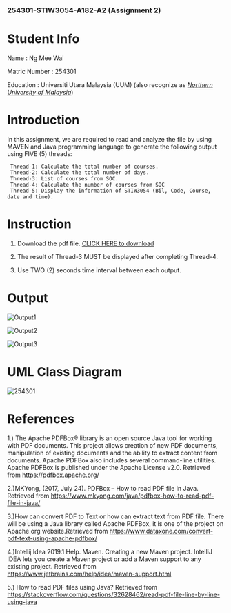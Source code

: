 ### 254301-STIW3054-A182-A2 (Assignment 2)

# Student Info

Name : Ng Mee Wai

Matric Number : 254301

Education : Universiti Utara Malaysia (UUM) (also recognize as [_Northern University of Malaysia_](http://www.uum.edu.my/))

# Introduction

In this assignment, we are required to read and analyze the file by using MAVEN and Java programming language to generate the following output using FIVE (5) threads:

```  
 Thread-1: Calculate the total number of courses.
 Thread-2: Calculate the total number of days.
 Thread-3: List of courses from SOC. 
 Thread-4: Calculate the number of courses from SOC
 Thread-5: Display the information of STIW3054 (Bil, Code, Course, date and time). 
```

# Instruction
1. Download the pdf file. [CLICK HERE to download](https://github.com/MeeWai/254301-STIW3054-A182-A2/blob/master/ReadFile/A182%20Draft%20Stud.pdf)

2. The result of Thread-3 MUST be displayed after completing Thread-4.

3. Use TWO (2) seconds time interval between each output.

# Output

![Output1](https://user-images.githubusercontent.com/38762366/55541153-00b0ac00-56f7-11e9-83fe-41bbca472da7.JPG)

![Output2](https://user-images.githubusercontent.com/38762366/55541154-00b0ac00-56f7-11e9-9a51-010dae8914b2.JPG)

![Output3](https://user-images.githubusercontent.com/38762366/55541156-01494280-56f7-11e9-99a9-22aa845364fd.JPG)


# UML Class Diagram

![254301](https://user-images.githubusercontent.com/38762366/55496349-6ce8cc80-5671-11e9-9f94-0c203ca77a62.JPG)

# References

1.) The Apache PDFBox® library is an open source Java tool for working with PDF documents. This project allows creation of new PDF documents, manipulation of existing documents and the ability to extract content from documents. Apache PDFBox also includes several command-line utilities. Apache PDFBox is published under the Apache License v2.0. Retrieved from https://pdfbox.apache.org/

2.)MKYong, (2017, July 24). PDFBox – How to read PDF file in Java. Retrieved from https://www.mkyong.com/java/pdfbox-how-to-read-pdf-file-in-java/

3.)How can convert PDF to Text or how can extract text from PDF file. There will be using a Java library called Apache PDFBox, it is one of the project on Apache.org website.Retrieved from https://www.dataxone.com/convert-pdf-text-using-apache-pdfbox/

4.)Intellij Idea 2019.1 Help. Maven. Creating a new Maven project. IntelliJ IDEA lets you create a Maven project or add a Maven support to any existing project. Retrieved from https://www.jetbrains.com/help/idea/maven-support.html

5.) How to read PDF files using Java? Retrieved from https://stackoverflow.com/questions/32628462/read-pdf-file-line-by-line-using-java
